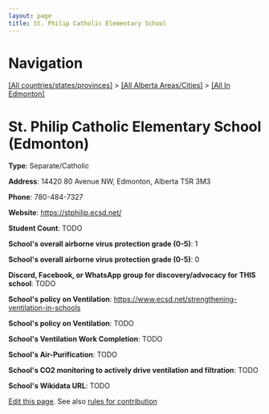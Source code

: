 ```yaml
---
layout: page
title: St. Philip Catholic Elementary School
---
```

# Navigation

[[All countries/states/provinces]](../../..) > [[All Alberta Areas/Cities]](../..) > [[All In Edmonton]](..)

# St. Philip Catholic Elementary School (Edmonton)

**Type**: Separate/Catholic

**Address**: 14420 80 Avenue NW, Edmonton, Alberta T5R 3M3

**Phone**: 780-484-7327

**Website**: <https://stphilip.ecsd.net/>

**Student Count**: TODO

**School's overall airborne virus protection grade (0-5)**: 1

**School's overall airborne virus protection grade (0-5)**: 0

**Discord, Facebook, or WhatsApp group for discovery/advocacy for THIS school**: TODO

**School's policy on Ventilation**: <https://www.ecsd.net/strengthening-ventilation-in-schools>

**School's policy on Ventilation**: TODO

**School's Ventilation Work Completion**: TODO

**School's Air-Purification**: TODO

**School's CO2 monitoring to actively drive ventilation and filtration**: TODO

**School's Wikidata URL**: TODO


[Edit this page](https://github.com/ventilate-schools/AB/edit/main/./Edmonton/St._Philip_Catholic_Elementary_School.md). See also [rules for contribution](../../../contribution-rules/)